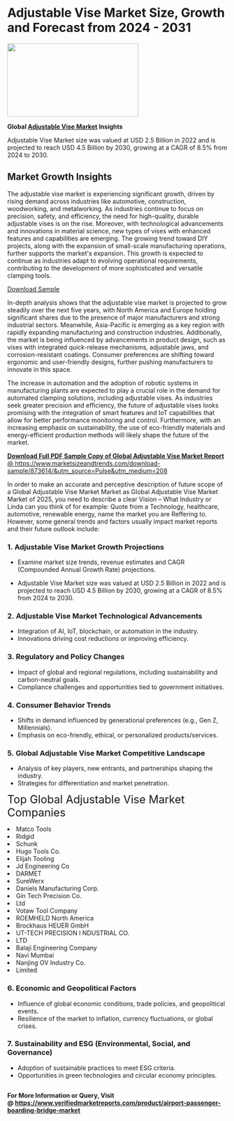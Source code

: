 <H1>Adjustable Vise Market Size, Growth and Forecast from 2024 - 2031</H1><img class="aligncenter size-medium wp-image-584254" src="https://thirdeyenews.in/wp-content/uploads/2024/09/Global-Market-Research-300x168.jpeg" alt="" width="300" height="168" /><p><strong>Global&nbsp;<a href="https://www.marketsizeandtrends.com/download-sample/873614/&amp;utm_source=Pulse&amp;utm_medium=208">Adjustable Vise Market</a> Insights</strong></p><p>Adjustable Vise Market size was valued at USD 2.5 Billion in 2022 and is projected to reach USD 4.5 Billion by 2030, growing at a CAGR of 8.5% from 2024 to 2030.</p><p><h2>Market Growth Insights</h2> <p>The adjustable vise market is experiencing significant growth, driven by rising demand across industries like automotive, construction, woodworking, and metalworking. As industries continue to focus on precision, safety, and efficiency, the need for high-quality, durable adjustable vises is on the rise. Moreover, with technological advancements and innovations in material science, new types of vises with enhanced features and capabilities are emerging. The growing trend toward DIY projects, along with the expansion of small-scale manufacturing operations, further supports the market's expansion. This growth is expected to continue as industries adapt to evolving operational requirements, contributing to the development of more sophisticated and versatile clamping tools.</p> <p><a href="sample-link">Download Sample</a></p> <p>In-depth analysis shows that the adjustable vise market is projected to grow steadily over the next five years, with North America and Europe holding significant shares due to the presence of major manufacturers and strong industrial sectors. Meanwhile, Asia-Pacific is emerging as a key region with rapidly expanding manufacturing and construction industries. Additionally, the market is being influenced by advancements in product design, such as vises with integrated quick-release mechanisms, adjustable jaws, and corrosion-resistant coatings. Consumer preferences are shifting toward ergonomic and user-friendly designs, further pushing manufacturers to innovate in this space.</p> <p>The increase in automation and the adoption of robotic systems in manufacturing plants are expected to play a crucial role in the demand for automated clamping solutions, including adjustable vises. As industries seek greater precision and efficiency, the future of adjustable vises looks promising with the integration of smart features and IoT capabilities that allow for better performance monitoring and control. Furthermore, with an increasing emphasis on sustainability, the use of eco-friendly materials and energy-efficient production methods will likely shape the future of the market.</p> <p><a href="more-link"></p><p><span class=""><strong>Download Full PDF Sample Copy of Global Adjustable Vise Market Report</strong> @ <a href="https://www.marketsizeandtrends.com/download-sample/873614/&amp;utm_source=Pulse&amp;utm_medium=208" target="_blank">https://www.marketsizeandtrends.com/download-sample/873614/&amp;utm_source=Pulse&amp;utm_medium=208</a></span></p><p>In order to make an accurate and perceptive description of future scope of a Global&nbsp;Adjustable Vise Market Market as Global&nbsp;Adjustable Vise Market Market of 2025, you need to describe a clear Vision &ndash; What Industry or Linda can you think of for example: Quote from a Technology, healthcare, automotive, renewable energy, name the market you are Reffering to. However, some general trends and factors usually impact market reports and their future outlook include:</p><h3>1.&nbsp;<strong>Adjustable Vise Market Growth Projections</strong></h3><ul><li>Examine market size trends, revenue estimates and CAGR (Compounded Annual Growth Rate) projections.</li><li><p>Adjustable Vise Market size was valued at USD 2.5 Billion in 2022 and is projected to reach USD 4.5 Billion by 2030, growing at a CAGR of 8.5% from 2024 to 2030.</p></li></ul><h3>2.&nbsp;<strong>Adjustable Vise Market Technological Advancements</strong></h3><ul><li>Integration of AI, IoT, blockchain, or automation in the industry.</li><li>Innovations driving cost reductions or improving efficiency.</li></ul><h3>3.&nbsp;<strong>Regulatory and Policy Changes</strong></h3><ul><li>Impact of global and regional regulations, including sustainability and carbon-neutral goals.</li><li>Compliance challenges and opportunities tied to government initiatives.</li></ul><h3>4.&nbsp;<strong>Consumer Behavior Trends</strong></h3><ul><li>Shifts in demand influenced by generational preferences (e.g., Gen Z, Millennials).</li><li>Emphasis on eco-friendly, ethical, or personalized products/services.</li></ul><h3>5.&nbsp;<strong>Global Adjustable Vise Market Competitive Landscape</strong></h3><ul><li>Analysis of key players, new entrants, and partnerships shaping the industry.</li><li>Strategies for differentiation and market penetration.</li></ul><p data-pm-slice="1 1 []"><span style="color: inherit; font-family: inherit; font-size: 25px;">Top Global Adjustable Vise Market Companies</span></p><div class="" data-test-id=""><p><li>Matco Tools</li><li> Ridgid</li><li> Schunk</li><li> Hugo Tools Co.</li><li> Elijah Tooling</li><li> Jd Engineering Co</li><li> DARMET</li><li> SureWerx</li><li> Daniels Manufacturing Corp.</li><li> Gin Tech Precision Co.</li><li> Ltd</li><li> Votaw Tool Company</li><li> ROEMHELD North America</li><li> Brockhaus HEUER GmbH</li><li> UT-TECH PRECISION I NDUSTRIAL CO.</li><li> LTD</li><li> Balaji Engineering Company</li><li> Navi Mumbai</li><li> Nanjing OV Industry Co.</li><li> Limited</li></p></div><h3>6.&nbsp;<strong>Economic and Geopolitical Factors</strong></h3><ul><li>Influence of global economic conditions, trade policies, and geopolitical events.</li><li>Resilience of the market to inflation, currency fluctuations, or global crises.</li></ul><h3>7.&nbsp;<strong>Sustainability and ESG (Environmental, Social, and Governance)</strong></h3><ul><li>Adoption of sustainable practices to meet ESG criteria.</li><li>Opportunities in green technologies and circular economy principles.</li></ul><h2><strong style="font-size: 14px;">For More Information or Query, Visit @&nbsp;</strong><a style="background-color: #ffffff; font-size: 14px;" href="https://www.marketsizeandtrends.com/report/adjustable-vise-market/" target="_blank">https://www.verifiedmarketreports.com/product/airport-passenger-boarding-bridge-market</a></h2>
